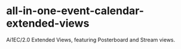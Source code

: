 all-in-one-event-calendar-extended-views
========================================

Ai1EC/2.0 Extended Views, featuring Posterboard and Stream views.
